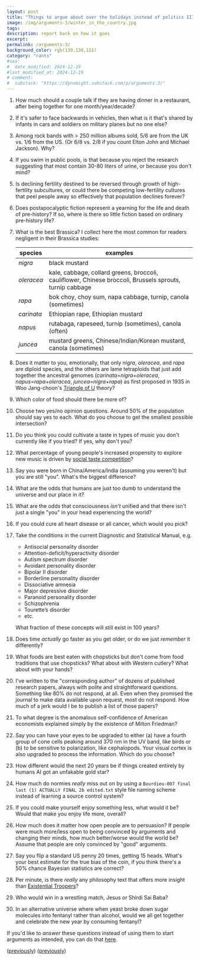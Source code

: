 ```yaml
---
layout: post
title: "Things to argue about over the holidays instead of politics III"
image: /img/arguments-3/winter_in_the_country.jpg
tags: 
description: report back on how it goes
excerpt: 
permalink: /arguments-3/
background_color: rgb(139,130,121)
category: "rants"
#seo:
#  date_modified: 2024-12-19
#last_modified_at: 2024-12-19
# comment:
#  substack: "https://dynomight.substack.com/p/arguments-3/"
---
```


1.  How much should a couple talk if they are having dinner in a restaurant, after being together for one month/year/decade?

2. If it's safer to face backwards in vehicles, then what is it that's shared by infants in cars and soldiers on military planes but no one else?

3.  Among rock bands with > 250 million albums sold, 5/6 are from the UK vs. 1/6 from the US. (Or 6/8 vs. 2/8 if you count Elton John and Michael Jackson). Why?

4. If you swim in public pools, is that because you reject the research suggesting that most contain 30-80 liters of urine, or because you don't mind?

5. Is declining fertility destined to be reversed through growth of high-fertility subcultures, or could there be competing low-fertility cultures that peel people away so effectively that population declines forever?

6. Does postapocalyptic fiction represent a yearning for the life and death of pre-history? If so, where is there so little fiction based on ordinary pre-history life?

7. What is the best Brassica? I collect here the most common for readers negligent in their Brassica studies:
  
    | species    | examples                                                                                                 |
    | ---------- | -------------------------------------------------------------------------------------------------------- |
    | *nigra*    | black mustard                                                                                            |
    | *oleracea* | kale, cabbage, collard greens, broccoli, cauliflower, Chinese broccoli, Brussels sprouts, turnip cabbage |
    | *rapa*     | bok choy, choy sum, napa cabbage, turnip, canola (sometimes)                                             |
    | *carinata* | Ethiopian rape, Ethiopian mustard                                                                        |
    | *napus*    | rutabaga, rapeseed, turnip (sometimes), canola (often)                                                   |
    | *juncea*   | mustard greens, Chinese/Indian/Korean mustard, canola (sometimes)                                        |

8. Does it matter to you, emotionally, that only *nigra*, *oleracea*, and *rapa* are diploid species, and the others are lame tetraploids that just add together the ancestral genomes (*carinata*=*nigra*+*oleracea*, *napus*=*rapa*+*oleracea*, *juncea*=*nigra*+*rapa*) as first proposed in 1935 in Woo Jang-choon's [Triangle of U](https://en.wikipedia.org/wiki/Triangle_of_U) theory?

9. Which color of food should there be more of?

10. Choose two yes/no opinion questions. Around 50% of the population should say yes to each. What do you choose to get the smallest possible intersection?

11. Do you think you could cultivate a taste in types of music you don't currently like if you tried? If yes, why don't you?

12. What percentage of young people's increased propensity to explore new music is driven by [social taste competition](https://dynomight.net/taste-games/)?

13. Say you were born in China/America/India (assuming you weren't) but you are still "you". What's the biggest difference?

14. What are the odds that humans are just too dumb to understand the universe and our place in it?

15. What are the odds that consciousness *isn't* unified and that there isn't just a single "you" in your head experiencing the world?

16. If you could cure all heart disease or all cancer, which would you pick?

17. Take the conditions in the current Diagnostic and Statistical Manual, e.g.

	* Antisocial personality disorder
	* Attention-deficit/hyperactivity disorder
	* Autism spectrum disorder
	* Avoidant personality disorder
	* Bipolar II disorder
	* Borderline personality disorder
	* Dissociative amnesia
	* Major depressive disorder
	* Paranoid personality disorder
	* Schizophrenia
	* Tourette’s disorder
	* etc.

	What fraction of these concepts will still exist in 100 years?

18. Does time *actually* go faster as you get older, or do we just *remember* it differently?

19. What foods are best eaten with chopsticks but don't come from food traditions that use chopsticks? What about with Western cutlery? What about with your hands?

20. I've written to the "corresponding author" of dozens of published research papers, always with polite and straightforward questions. Something like 80% do not respond, at all. Even when they promised the journal to make data available upon request, most do not respond. How much of a jerk would I be to publish a list of those papers?

21. To what degree is the anomalous self-confidence of American economists explained simply by the existence of Milton Friedman?

22. Say you can have your eyes to be upgraded to either (a) have a fourth group of cone cells peaking around 370 nm in the UV band, like birds or (b) to be sensitive to polarization, like cephalopods. Your visual cortex is also upgraded to process the information. Which do you choose?

23. How different would the next 20 years be if things created entirely by humans AI got an unfakable gold star?

24. How much do normies *really* miss out on by using a `Bourdieu-007 final last (1) ACTUALLY FINAL 2b edited.txt` style file naming scheme instead of learning a source control system?

25. If you could make yourself enjoy something less, what would it be? Would that make you enjoy life more, overall?

26. How much does it matter how open people are to persuasion? If people were much more/less open to being convinced by arguments and changing their minds, how much better/worse would the world be? Assume that people are only convinced by "good" arguments.

27. Say you flip a standard US penny 20 times, getting 15 heads. What's your best estimate for the true bias of the coin, if you think there's a 50% chance Bayesian statistics are correct?

28. Per minute, is there *really* any philosophy text that offers more insight than [Existential Troopers](https://www.youtube.com/watch?v=gKppwACQ-qk)?

29. Who would win in a wrestling match, Jesus or Shirdi Sai Baba?

30. In an alternative universe where when yeast broke down sugar molecules into fentanyl rather than alcohol, would we all get together and celebrate the new year by consuming fentanyl?

If you'd like to *answer* these questions instead of using them to start arguments as intended, you can do that [here](https://cryptpad.fr/form/#/2/form/view/eDTgUL5fanUxLyS6SWLDmU3mOFSYbMHYkW5aASHA+-8/).

([previously](https://dynomight.net/arguments/)) ([previously](https://dynomight.net/arguments-2/))
